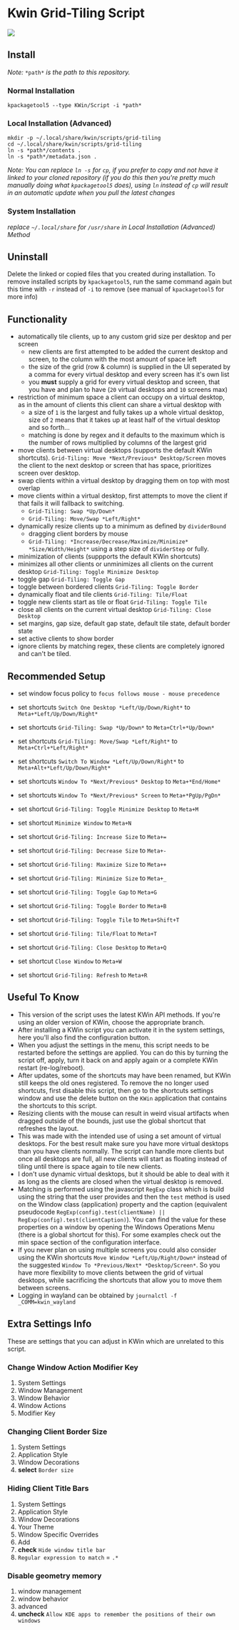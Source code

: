 # Kwin Grid-Tiling Script

[![](https://img.youtube.com/vi/N1Bg-H9Lpzs/maxresdefault.jpg)](https://youtu.be/N1Bg-H9Lpzs)

## Install

*Note:* `*path*` *is the path to this repository.*

### Normal Installation

```
kpackagetool5 --type KWin/Script -i *path*
```

### Local Installation (Advanced)

```
mkdir -p ~/.local/share/kwin/scripts/grid-tiling
cd ~/.local/share/kwin/scripts/grid-tiling
ln -s *path*/contents .
ln -s *path*/metadata.json .
```

*Note: You can replace `ln -s` for `cp`, if you prefer to copy and not have it linked to your cloned repository (if you do this then you're pretty much manually doing what `kpackagetool5` does), using `ln` instead of `cp` will result in an automatic update when you pull the latest changes*

### System Installation

*replace `~/.local/share` for `/usr/share` in Local Installation (Advanced) Method*

## Uninstall

Delete the linked or copied files that you created during installation. To remove installed scripts by `kpackagetool5`, run the same command again but this time with `-r` instead of `-i` to remove (see manual of `kpackagetool5` for more info)

## Functionality
- automatically tile clients, up to any custom grid size per desktop and per screen
  - new clients are first attempted to be added the current desktop and screen, to the column with the most amount of space left
  - the size of the grid (row & column) is supplied in the UI seperated by a comma for every virtual desktop and every screen has it's own list
  - you **must** supply a grid for every virtual desktop and screen, that you have and plan to have (`20` virtual desktops and `10` screens max)
- restriction of minimum space a client can occupy on a virtual desktop, as in the amount of clients this client can share a virtual desktop with
  - a size of `1` is the largest and fully takes up a whole virtual desktop, size of `2` means that it takes up at least half of the virtual desktop and so forth...
  - matching is done by regex and it defaults to the maximum which is the number of rows multiplied by columns of the largest grid
- move clients between virtual desktops (supports the default KWin shortcuts). `Grid-Tiling: Move *Next/Previous* Desktop/Screen` moves the client to the next desktop or screen that has space, prioritizes screen over desktop.
- swap clients within a virtual desktop by dragging them on top with most overlap
- move clients within a virtual desktop, first attempts to move the client if that fails it will fallback to switching.
  - `Grid-Tiling: Swap *Up/Down*`
  - `Grid-Tiling: Move/Swap *Left/Right*`
- dynamically resize clients up to a minimum as defined by `dividerBound`
  - dragging client borders by mouse
  - `Grid-Tiling: *Increase/Decrease/Maximize/Minimize* *Size/Width/Height*` using a step size of `dividerStep` or fully.
- minimization of clients (suppports the default KWin shortcuts)
- minimizes all other clients or unminimizes all clients on the current desktop `Grid-Tiling: Toggle Minimize Desktop`
- toggle gap `Grid-Tiling: Toggle Gap`
- toggle between bordered clients `Grid-Tiling: Toggle Border`
- dynamically float and tile clients `Grid-Tiling: Tile/Float`
- toggle new clients start as tile or float `Grid-Tiling: Toggle Tile`
- close all clients on the current virtual desktop `Grid-Tiling: Close Desktop`
- set margins, gap size, default gap state, default tile state, default border state
- set active clients to show border
- ignore clients by matching regex, these clients are completely ignored and can't be tiled.

## Recommended Setup
- set window focus policy to `focus follows mouse - mouse precedence`
- set shortcuts `Switch One Desktop *Left/Up/Down/Right*` to `Meta+*Left/Up/Down/Right*`
- set shortcuts `Grid-Tiling: Swap *Up/Down*` to `Meta+Ctrl+*Up/Down*`
- set shortcuts `Grid-Tiling: Move/Swap *Left/Right*` to `Meta+Ctrl+*Left/Right*`
- set shortcuts `Switch To Window *Left/Up/Down/Right*` to `Meta+Alt+*Left/Up/Down/Right*`
- set shortcuts `Window To *Next/Previous* Desktop` to `Meta+*End/Home*`
- set shortcuts `Window To *Next/Previous* Screen` to `Meta+*PgUp/PgDn*`

- set shortcut `Grid-Tiling: Toggle Minimize Desktop` to `Meta+M`
- set shortcut `Minimize Window` to `Meta+N`

- set shortcut `Grid-Tiling: Increase Size` to `Meta+=`
- set shortcut `Grid-Tiling: Decrease Size` to `Meta+-`
- set shortcut `Grid-Tiling: Maximize Size` to `Meta++`
- set shortcut `Grid-Tiling: Minimize Size` to `Meta+_`

- set shortcut `Grid-Tiling: Toggle Gap` to `Meta+G`
- set shortcut `Grid-Tiling: Toggle Border` to `Meta+B`

- set shortcut `Grid-Tiling: Toggle Tile` to `Meta+Shift+T`
- set shortcut `Grid-Tiling: Tile/Float` to `Meta+T`

- set shortcut `Grid-Tiling: Close Desktop` to `Meta+Q`
- set shortcut `Close Window` to `Meta+W`

- set shortcut `Grid-Tiling: Refresh` to `Meta+R`

## Useful To Know
- This version of the script uses the latest KWin API methods. If you're using an older version of KWin, choose the appropriate branch.
- After installing a KWin script you can activate it in the system settings, here you'll also find the configuration button.
- When you adjust the settings in the menu, this script needs to be restarted before the settings are applied. You can do this by turning the script off, apply, turn it back on and apply again or a complete KWin restart (re-log/reboot).
- After updates, some of the shortcuts may have been renamed, but KWin still keeps the old ones registered. To remove the no longer used shortcuts, first disable this script, then go to the shortcuts settings window and use the delete button on the `KWin` application that contains the shortcuts to this script.
- Resizing clients with the mouse can result in weird visual artifacts when dragged outside of the bounds, just use the global shortcut that refreshes the layout.
-  This was made with the intended use of using a set amount of virtual desktops. For the best result make sure you have more virtual desktops than you have clients normally. The script can handle more clients but once all desktops are full, all new clients will start as floating instead of tiling until there is space again to tile new clients.
- I don't use dynamic virtual desktops, but it should be able to deal with it as long as the clients are closed when the virtual desktop is removed.
- Matching is performed using the javascript `RegExp` class which is build using the string that the user provides and then the `test` method is used on the Window class (application) property and the caption (equivalent pseudocode `RegExp(config).test(clientName) || RegExp(config).test(clientCaption)`). You can find the value for these properties on a window by opening the Windows Operations Menu (there is a global shortcut for this). For some examples check out the min space section of the configuration interface.
- If you never plan on using multiple screens you could also consider using the KWin shortcuts `Move Window *Left/Up/Right/Down*` instead of the suggested `Window To *Previous/Next* *Desktop/Screen*`. So you have more flexibility to move clients between the grid of virtual desktops, while sacrificing the shortcuts that allow you to move them between screens.
- Logging in wayland can be obtained by `journalctl -f _COMM=kwin_wayland`

## Extra Settings Info

These are settings that you can adjust in KWin which are unrelated to this script.

### Change Window Action Modifier Key
1. System Settings
2. Window Management
3. Window Behavior
4. Window Actions
5. Modifier Key

### Changing Client Border Size

1. System Settings
2. Application Style
3. Window Decorations
4. **select** `Border size`

### Hiding Client Title Bars

1. System Settings
2. Application Style
3. Window Decorations
4. Your Theme
5. Window Specific Overrides
6. Add
7. **check** `Hide window title bar`
8. `Regular expression to match` = `.*`

### Disable geometry memory
1. window management
2. window behavior
3. advanced
4. **uncheck** `Allow KDE apps to remember the positions of their own windows`
